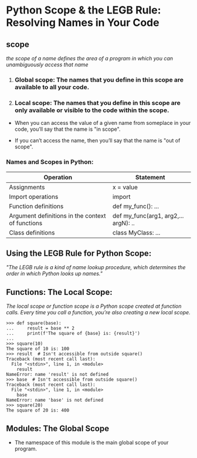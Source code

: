 # Python Scope & the LEGB Rule: Resolving Names in Your Code

## scope

*the scope of a name defines the area of a program in which you can unambiguously access that name*

1. ### Global scope: The names that you define in this scope are available to all your code.


2. ### Local scope: The names that you define in this scope are only available or visible to the code within the scope.


- When you can access the value of a given name from someplace in your code, you’ll say that the name is "in scope".

- If you can’t access the name, then you’ll say that the name is "out of scope".


### Names and Scopes in Python:



|Operation|	Statement|
|---------|----------|
|Assignments|	x = value|
|Import operations|	import ||module or from module| import| name
|Function definitions|	def my_func(): ...|
|Argument definitions in the context of functions|	def my_func(arg1, arg2,... argN): ..|.
|Class definitions|	class MyClass: ...|


## Using the LEGB Rule for Python Scope:

*"The LEGB rule is a kind of name lookup procedure, which determines the order in which Python looks up names."*


## Functions: The Local Scope: 


*The local scope or function scope is a Python scope created at function calls. Every time you call a function, you’re also creating a new local scope.*


```
>>> def square(base):
...     result = base ** 2
...     print(f'The square of {base} is: {result}')
...
>>> square(10)
The square of 10 is: 100
>>> result  # Isn't accessible from outside square()
Traceback (most recent call last):
  File "<stdin>", line 1, in <module>
    result
NameError: name 'result' is not defined
>>> base  # Isn't accessible from outside square()
Traceback (most recent call last):
  File "<stdin>", line 1, in <module>
    base
NameError: name 'base' is not defined
>>> square(20)
The square of 20 is: 400
```



## Modules: The Global Scope


- The namespace of this module is the main global scope of your program.